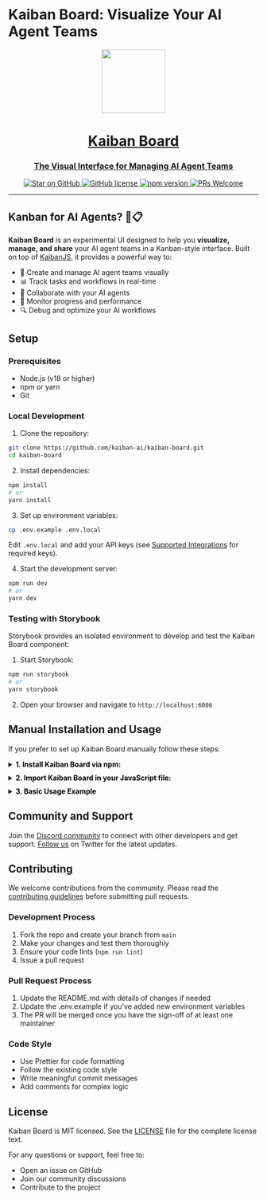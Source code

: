 # Kaiban Board: Visualize Your AI Agent Teams

<p align="center">
  <a href="https://www.kaibanjs.com/board">  
    <picture>
      <source media="(prefers-color-scheme: dark)" srcset="https://res.cloudinary.com/dnno8pxyy/image/upload/v1724533982/icon_htfer2.png">
      <img src="https://res.cloudinary.com/dnno8pxyy/image/upload/v1724533982/icon_htfer2.png" height="128">
    </picture>
    <h1 align="center">Kaiban Board</h1>
    <h3 align="center">The Visual Interface for Managing AI Agent Teams</h3>
  </a>
</p>

<p align="center">
  <a href="https://github.com/kaiban-ai/kaiban-board">
    <img src="https://img.shields.io/github/stars/kaiban-ai/kaiban-board.svg?style=social" alt="Star on GitHub">
  </a>
  <a href="https://github.com/kaiban-ai/kaiban-board/blob/main/LICENSE">
    <img src="https://img.shields.io/badge/license-MIT-blue.svg" alt="GitHub license">
  </a>
  <a href="https://www.npmjs.com/package/kaiban-board">
    <img src="https://img.shields.io/npm/v/kaiban-board.svg?style=flat" alt="npm version">
  </a>
  <a href="https://github.com/kaiban-ai/kaiban-board/pulls">
    <img src="https://img.shields.io/badge/PRs-welcome-brightgreen.svg" alt="PRs Welcome">
  </a>
</p>

---

## Kanban for AI Agents? 🤖📋

**Kaiban Board** is an experimental UI designed to help you **visualize, manage, and share** your AI agent teams in a Kanban-style interface. Built on top of [KaibanJS](https://github.com/kaiban-ai/KaibanJS), it provides a powerful way to:

- 🔨 Create and manage AI agent teams visually
- 📊 Track tasks and workflows in real-time
- 🤝 Collaborate with your AI agents
- 🎯 Monitor progress and performance
- 🔍 Debug and optimize your AI workflows

## Setup

### Prerequisites
- Node.js (v18 or higher)
- npm or yarn
- Git

### Local Development
1. Clone the repository:
```bash
git clone https://github.com/kaiban-ai/kaiban-board.git
cd kaiban-board
```

2. Install dependencies:
```bash
npm install
# or
yarn install
```

3. Set up environment variables:
```bash
cp .env.example .env.local
```
Edit `.env.local` and add your API keys (see [Supported Integrations](#supported-integrations) for required keys).

4. Start the development server:
```bash
npm run dev
# or
yarn dev
```

### Testing with Storybook

Storybook provides an isolated environment to develop and test the Kaiban Board component:

1. Start Storybook:
```bash
npm run storybook
# or
yarn storybook
```

2. Open your browser and navigate to `http://localhost:6006`


## Manual Installation and Usage

If you prefer to set up Kaiban Board manually follow these steps:

<details style="margin-bottom:10px;">
  <summary><b style="color:black;">1. Install Kaiban Board via npm:</b></summary>

```bash
npm install kaiban-board
```

</details>

<details style="margin-bottom:10px;">
  <summary><b style="color:black;">2. Import Kaiban Board in your JavaScript file:</b></summary>

```jsx
// Using ES6 import syntax for NextJS, React, etc.
import KaibanBoard from 'kaiban-board';
import 'kaiban-board/dist/index.css';
```

</details>

<details style="margin-bottom:10px;">
  <summary><b style="color:black;">3. Basic Usage Example</b></summary>

```jsx
const teams = [
  // Define your teams and tasks here
];

const uiSettings = {
  //showWelcomeInfo: false
};

function App() {
  return (
    <div>
      <KaibanBoard teams={teams} uiSettings={uiSettings} />
    </div>
  );
}

export default App;
```

</details>

## Community and Support

Join the [Discord community](https://www.kaibanjs.com/discord) to connect with other developers and get support. [Follow us](https://x.com/dariel_noel) on Twitter for the latest updates.

## Contributing

We welcome contributions from the community. Please read the [contributing guidelines](https://github.com/kaiban-ai/kaiban-board/blob/main/CONTRIBUTING.md) before submitting pull requests.

### Development Process
1. Fork the repo and create your branch from `main`
2. Make your changes and test them thoroughly
3. Ensure your code lints (`npm run lint`)
4. Issue a pull request

### Pull Request Process
1. Update the README.md with details of changes if needed
2. Update the .env.example if you've added new environment variables
3. The PR will be merged once you have the sign-off of at least one maintainer

### Code Style
- Use Prettier for code formatting
- Follow the existing code style
- Write meaningful commit messages
- Add comments for complex logic

## License

Kaiban Board is MIT licensed. See the [LICENSE](LICENSE.md) file for the complete license text.

For any questions or support, feel free to:
- Open an issue on GitHub
- Join our community discussions
- Contribute to the project
